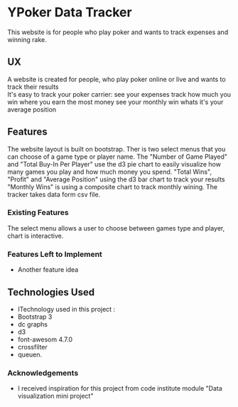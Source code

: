 # YPoker Data Tracker

This website is for people who play poker and wants to track expenses and winning rake. 
## UX

A website is created for people, who play poker online or live and wants to track their results  
It's easy to track your poker carrier:
see your expenses 
track how much you win 
where you earn the most money
see your monthly win
whats it's your average position 

 

## Features

The website layout is built on bootstrap.
Ther is two select menus that you can choose of a game type or player name.
The "Number of Game Played" and "Total Buy-In Per Player" use the d3 pie chart to easily visualize how many games you play and how much money you spend.
"Total Wins", "Profit" and "Average Position" using the d3 bar chart to  track your results 
"Monthly Wins" is using a composite chart to track monthly wining.
The tracker takes data form csv file.

### Existing Features
The select menu allows a user to choose between games type and player, chart is interactive.

### Features Left to Implement
- Another feature idea

## Technologies Used

- ITechnology used in this project :
- Bootstrap 3
- dc graphs 
- d3
- font-awesom 4.7.0
- crossfilter
- queuen.



### Acknowledgements

- I received inspiration for this project from code institute module "Data visualization mini project"
